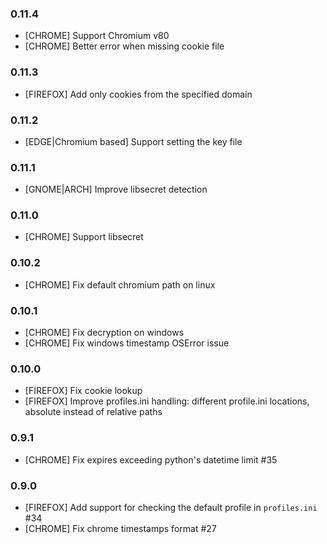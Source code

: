 ### 0.11.4
- [CHROME] Support Chromium v80
- [CHROME] Better error when missing cookie file
### 0.11.3
- [FIREFOX] Add only cookies from the specified domain
### 0.11.2
- [EDGE|Chromium based] Support setting the key file 
### 0.11.1
- [GNOME|ARCH] Improve libsecret detection
### 0.11.0
- [CHROME] Support libsecret
### 0.10.2
- [CHROME] Fix default chromium path on linux
### 0.10.1
- [CHROME] Fix decryption on windows
- [CHROME] Fix windows timestamp OSError issue
### 0.10.0
- [FIREFOX] Fix cookie lookup
- [FIREFOX] Improve profiles.ini handling: different profile.ini locations, absolute instead of relative paths
### 0.9.1
- [CHROME] Fix expires exceeding python's datetime limit #35
### 0.9.0
- [FIREFOX] Add support for checking the default profile in `profiles.ini` #34
- [CHROME] Fix chrome timestamps format #27
